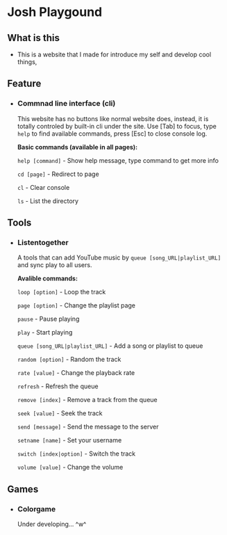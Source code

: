 # Josh Playgound

## What is this

- This is a website that I made for introduce my self and develop cool things, 

## Feature

- ### Commnad line interface (cli)

  This website has no buttons like normal website does, instead, it is totally controled by built-in cli under the site.
  Use [Tab] to focus, type `help` to find available commands, press [Esc] to close console log.

  **Basic commands (available in all pages):**

  `help [command]` - Show help message, type command to get more info

  `cd [page]` - Redirect to page
  
  `cl` - Clear console

  `ls` - List the directory

## Tools

- ### Listentogether

  A tools that can add YouTube music by `queue [song_URL|playlist_URL]` and sync play to all users.

  **Avalible commands:**
 
  `loop [option]` - Loop the track
  
  `page [option]` - Change the playlist page
  
  `pause` - Pause playing
  
  `play` - Start playing
  
  `queue [song_URL|playlist_URL]` - Add a song or playlist to queue
  
  `random [option]` - Random the track
  
  `rate [value]` - Change the playback rate
  
  `refresh` - Refresh the queue
  
  `remove [index]` - Remove a track from the queue
  
  `seek [value]` - Seek the track
  
  `send [message]` - Send the message to the server
  
  `setname [name]` - Set your username
  
  `switch [index|option]` - Switch the track
  
  `volume [value]` - Change the volume
  
## Games

- ### Colorgame

  Under developing... ^w^
